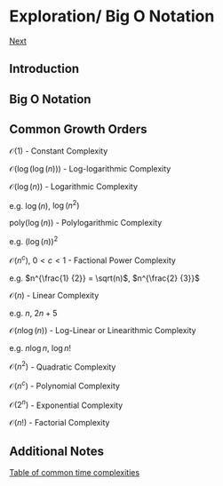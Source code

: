 # Exploration/ Big O Notation

[Next]()

## Introduction 

## Big O Notation 

## Common Growth Orders

$\mathcal{O}(1)$ - Constant Complexity

$\mathcal{O}(\log(\log(n)))$ - Log-logarithmic Complexity

$\mathcal{O}(\log(n))$ - Logarithmic Complexity

e.g. $\log(n)$, $\log(n^2)$

$\text{poly}(\log(n))$ - Polylogarithmic Complexity 

e.g. ${(\log(n))}^2$

$\mathcal{O}(n^c)$, $0 < c < 1$ - Factional Power Complexity

e.g. $n^{\frac{1} {2}} = \sqrt(n)$, $n^{\frac{2} {3}}$

$\mathcal{O}(n)$ - Linear Complexity

e.g. $n$, $2 n + 5$

$\mathcal{O}(n \log(n))$ - Log-Linear or Linearithmic Complexity

e.g. $n \log n$, $\log n!$ 

$\mathcal{O}(n^2)$ - Quadratic Complexity

$\mathcal{O}(n^c)$ - Polynomial Complexity

$\mathcal{O}(2^n)$ - Exponential Complexity

$\mathcal{O}(n!)$ - Factorial Complexity

## Additional Notes 

[Table of common time complexities](https://en.wikipedia.org/wiki/Time_complexity#Table_of_common_time_complexities)

